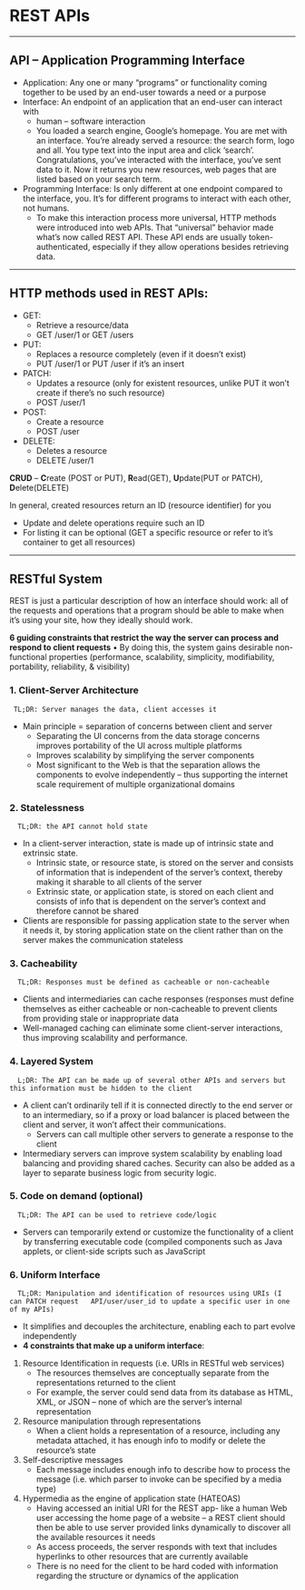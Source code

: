 # REST APIs
--------------------------------
## API – Application Programming Interface
-	Application: Any one or many “programs” or functionality coming together to be used by an end-user towards a need or a purpose 
-	Interface: An endpoint of an application that an end-user can interact with
    -	human – software interaction
     - You loaded a search engine, Google’s homepage. You are met with an interface. You’re already served a resource: the search form, logo and all. You type text into   the input area and click ‘search’. Congratulations, you’ve interacted with the interface, you’ve sent data to it. Now it returns you new resources, web pages that are listed based on your search term.
-	Programming Interface: Is only different at one endpoint compared to the interface, you. It’s for different programs to interact with each other, not humans.
    -	To make this interaction process more universal, HTTP methods were introduced into web APIs. That “universal” behavior made what’s now called REST API. These API ends are usually token-authenticated, especially if they allow operations besides retrieving data.

--------------------------------
## HTTP methods used in REST APIs:
-	GET:
    -	Retrieve a resource/data
    -	GET /user/1 or GET /users
-	PUT:
    -	Replaces a resource completely (even if it doesn’t exist)
    -	PUT /user/1 or PUT /user if it’s an insert
-	PATCH:
    -	Updates a resource (only for existent resources, unlike PUT it won’t create if there’s no such resource)
    -	POST /user/1
-	POST:
    -	Create a resource
    -	POST /user
-	DELETE:
    -	Deletes a resource
    -	DELETE /user/1

**CRUD** – **C**reate (POST or PUT), **R**ead(GET), **U**pdate(PUT or PATCH), **D**elete(DELETE)

In general, created resources return an ID (resource identifier) for you
-	Update and delete operations require such an ID
-	For listing it can be optional (GET a specific resource or refer to it’s container to get all resources)

--------------------------
## RESTful System

REST is just a particular description of how an interface should work: all of the requests and operations that a program should be able to make when it’s using your site, how they ideally should work.

**6 guiding constraints that restrict the way the server can process and respond to client requests**
•	By doing this, the system gains desirable non-functional properties (performance, scalability, simplicity, modifiability, portability, reliability, & visibility)

### 1.	**Client-Server Architecture**
     TL;DR: Server manages the data, client accesses it
-	Main principle = separation of concerns between client and server
      -	Separating the UI concerns from the data storage concerns improves portability of the UI across multiple platforms
      -	Improves scalability by simplifying the server components
      -	Most significant to the Web is that the separation allows the components to evolve independently – thus supporting the internet scale requirement of multiple organizational domains
### 2.	**Statelessness**
      TL;DR: the API cannot hold state
-	In a client-server interaction, state is made up of intrinsic state and extrinsic state. 
      -	Intrinsic state, or resource state, is stored on the server and consists of information that is independent of the server’s context, thereby making it sharable to all clients of the server
      -	Extrinsic state, or application state, is stored on each client and consists of info that is dependent on the server’s context and therefore cannot be shared
-	Clients	are responsible for passing application state to the server when it needs it, by storing application state on the client rather than on the server makes the communication stateless
### 3.	**Cacheability**
      TL;DR: Responses must be defined as cacheable or non-cacheable
-	Clients and intermediaries can cache responses (responses must define themselves as either cacheable or non-cacheable to prevent clients from providing stale or inappropriate data
-	Well-managed caching can eliminate some client-server interactions, thus improving scalability and performance.
### 4.	**Layered System**
      L;DR: The API can be made up of several other APIs and servers but this information must be hidden to the client
-	A client can’t ordinarily tell if it is connected directly to the end server or to an intermediary, so if a proxy or load balancer is placed between the client and server, it won’t affect their communications.
      -	Servers can call multiple other servers to generate a response to the client
-	Intermediary servers can improve system scalability by enabling load balancing and providing shared caches. Security can also be added as a layer to separate business logic from security logic. 
### 5.	**Code on demand** (optional)
      TL;DR: The API can be used to retrieve code/logic
-   Servers can temporarily extend or customize the functionality of a client by transferring executable code (compiled components such as Java applets, or client-side scripts such as JavaScript
### 6.	**Uniform Interface**
      TL;DR: Manipulation and identification of resources using URIs (I can PATCH request   API/user/user_id to update a specific user in one of my APIs)
-	It simplifies and decouples the architecture, enabling each to part evolve independently
-	**4 constraints that make up a uniform interface**:
1.	Resource Identification in requests (i.e. URIs in RESTful web services)
      -	The resources themselves are conceptually separate from the representations returned to the client
      - For example, the server could send data from its database as HTML, XML, or JSON – none of which are the server’s internal representation
2.	Resource manipulation through representations
      -	When a client holds a representation of a resource, including any metadata attached, it has enough info to modify or delete the resource’s state
3.	Self-descriptive messages
      -	Each message includes enough info to describe how to process the message (i.e. which parser to invoke can be specified by a media type)
4.	Hypermedia as the engine of application state (HATEOAS)
      -	Having accessed an initial URI for the REST app- like a human Web user accessing the home page of a website – a REST client should then be able to use server provided links dynamically to discover all the available resources it needs
      -	As access proceeds, the server responds with text that includes hyperlinks to other resources that are currently available
      -	There is no need for the client to be hard coded with information regarding the structure or dynamics of the application

